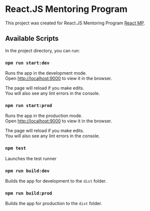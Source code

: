 # React.JS Mentoring Program

This project was created for React.JS Mentoring Program [React MP](https://github.com/KITSNadiaPougatcheva/react-mp).

## Available Scripts

In the project directory, you can run:

### `npm run start:dev`

Runs the app in the development mode.\
Open [http://localhost:9000](http://localhost:9000) to view it in the browser.

The page will reload if you make edits.\
You will also see any lint errors in the console.

### `npm run start:prod`

Runs the app in the production mode.\
Open [http://localhost:9000](http://localhost:9000) to view it in the browser.

The page will reload if you make edits.\
You will also see any lint errors in the console.

### `npm test`

Launches the test runner 

### `npm run build:dev`

Builds the app for development to the `dist` folder.

### `npm run build:prod`

Builds the app for production to the `dist` folder.

